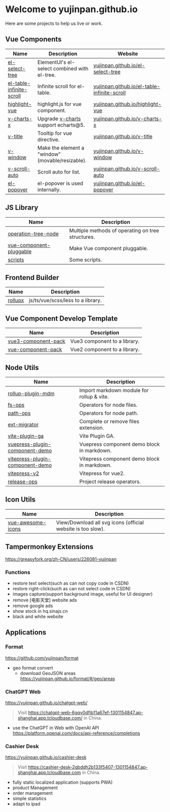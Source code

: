 # Welcome to yujinpan.github.io

Here are some projects to help us live or work.

## Vue Components

| Name                                                                             | Description                                                                | Website                                                                                            |
| -------------------------------------------------------------------------------- | -------------------------------------------------------------------------- | -------------------------------------------------------------------------------------------------- |
| [el-select-tree](https://github.com/yujinpan/el-select-tree)                     | ElementUI's el-select combined with el-tree.                               | [yujinpan.github.io/el-select-tree](https://yujinpan.github.io/el-select-tree)                     |
| [el-table-infinite-scroll](https://github.com/yujinpan/el-table-infinite-scroll) | Infinite scroll for el-table.                                              | [yujinpan.github.io/el-table-infinite-scroll](https://yujinpan.github.io/el-table-infinite-scroll) |
| [highlight-vue](https://github.com/yujinpan/highlight-vue)                       | highlight.js for vue component.                                            | [yujinpan.github.io/highlight-vue](https://yujinpan.github.io/highlight-vue)                       |
| [v-charts-x](https://github.com/yujinpan/v-charts-x)                             | Upgrade [v-charts](https://github.com/ElemeFE/v-charts) support echarts@5. | [yujinpan.github.io/v-charts-x](https://yujinpan.github.io/v-charts-x)                             |
| [v-title](https://github.com/yujinpan/v-title)                                   | Tooltip for vue directive.                                                 | [yujinpan.github.io/v-title](https://yujinpan.github.io/v-title)                                   |
| [v-window](https://github.com/yujinpan/v-window)                                 | Make the element a "window"(movable/resizable).                            | [yujinpan.github.io/v-window](https://yujinpan.github.io/v-window)                                 |
| [v-scroll-auto](https://github.com/yujinpan/v-scroll-auto)                       | Scroll auto for list.                                                      | [yujinpan.github.io/v-scroll-auto](https://yujinpan.github.io/v-scroll-auto)                       |
| [el-popover](https://github.com/yujinpan/el-popover)                             | el-popover is used internally.                                             | [yujinpan.github.io/el-popover](https://yujinpan.github.io/el-popover)                             |

## JS Library

| Name                                                                           | Description                                       |
| ------------------------------------------------------------------------------ | ------------------------------------------------- |
| [operation-tree-node](https://github.com/yujinpan/operation-tree-node)         | Multiple methods of operating on tree structures. |
| [vue-component-pluggable](https://github.com/yujinpan/vue-component-pluggable) | Make Vue component pluggable.                     |
| [scripts](https://github.com/yujinpan/scripts)                                 | Some scripts.                                     |

## Frontend Builder

| Name                                           | Description                       |
| ---------------------------------------------- | --------------------------------- |
| [rollupx](https://github.com/yujinpan/rollupx) | js/ts/vue/scss/less to a library. |

## Vue Component Develop Template

| Name                                                                   | Description                  |
| ---------------------------------------------------------------------- | ---------------------------- |
| [vue3-component-pack](https://github.com/yujinpan/vue3-component-pack) | Vue3 component to a library. |
| [vue-component-pack](https://github.com/yujinpan/vue-component-pack)   | Vue2 component to a library. |

## Node Utils

| Name                                                                                           | Description                                 |
| ---------------------------------------------------------------------------------------------- | ------------------------------------------- |
| [rollup-plugin-mdm](https://github.com/yujinpan/rollup-plugin-mdm)                             | Import markdown module for rollup & vite.   |
| [fs-ops](https://github.com/yujinpan/fs-ops)                                                   | Operators for node files.                   |
| [path-ops](https://github.com/yujinpan/path-ops)                                               | Operators for node path.                    |
| [ext-migrator](https://github.com/yujinpan/ext-migrator)                                       | Complete or remove files extension.         |
| [vite-plugin-ga](https://github.com/yujinpan/vite-plugin-ga)                                   | Vite Plugin GA.                             |
| [vuepress-plugin-component-demo](https://github.com/yujinpan/vuepress-plugin-component-demo)   | Vuepress component demo block in markdown.  |
| [vitepress-plugin-component-demo](https://github.com/yujinpan/vitepress-plugin-component-demo) | Vitepress component demo block in markdown. |
| [vitepress-v2](https://github.com/yujinpan/vitepress-v2)                                       | Vitepress for vue2.                         |
| [release-ops](https://github.com/yujinpan/release-ops)                                         | Project release operators.                  |

## Icon Utils

| Name                                                               | Description                                                 |
| ------------------------------------------------------------------ | ----------------------------------------------------------- |
| [vue-awesome-icons](https://github.com/yujinpan/vue-awesome-icons) | View/Download all svg icons (official website is too slow). |

## Tampermonkey Extensions

https://greasyfork.org/zh-CN/users/226081-yujinpan

### Functions

- restore text select(such as can not copy code in CSDN)
- restore right-click(such as can not select code in CSDN)
- images capture(support background image, useful for UI designer)
- remove [电影天堂] website ads
- remove google ads
- show stock in hq.sinajs.cn
- black and white website

## Applications

### Format

https://github.com/yujinpan/format

- geo format convert
  - download GeoJSON areas https://yujinpan.github.io/format/#/geo/areas

### ChatGPT Web

https://yujinpan.github.io/chatgpt-web/

> Visit https://chatgpt-web-6gqv0dfjb11a67ef-1301154847.ap-shanghai.app.tcloudbase.com/ in China.

- use the ChatGPT in Web with OpenAI API https://platform.openai.com/docs/api-reference/completions

### Cashier Desk

https://yujinpan.github.io/cashier-desk

> Visit https://cashier-desk-2gbddh2b133f5407-1301154847.ap-shanghai.app.tcloudbase.com in China.

- fully static localized application (supports PWA)
- product Management
- order management
- simple statistics
- adapt to ipad

